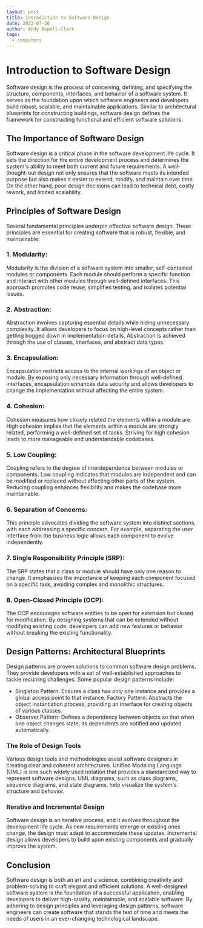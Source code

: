 ```yaml
---
layout: post
title: Introduction to Software Design
date: 2023-07-20
author: Andy Aspell-Clark
tags:
  - computers
---
```


# Introduction to Software Design

Software design is the process of conceiving, defining, and specifying the structure, components, interfaces, and
behavior of a software system. It serves as the foundation upon which software engineers and developers build robust,
scalable, and maintainable applications. Similar to architectural blueprints for constructing buildings, software design
defines the framework for constructing functional and efficient software solutions.

## The Importance of Software Design

Software design is a critical phase in the software development life cycle. It sets the direction for the entire
development process and determines the system's ability to meet both current and future requirements. A well-thought-out
design not only ensures that the software meets its intended purpose but also makes it easier to extend, modify, and
maintain over time. On the other hand, poor design decisions can lead to technical debt, costly rework, and limited
scalability.

## Principles of Software Design

Several fundamental principles underpin effective software design. These principles are essential for creating software
that is robust, flexible, and maintainable:

### 1. Modularity:

Modularity is the division of a software system into smaller, self-contained modules or components. Each module should
perform a specific function and interact with other modules through well-defined interfaces. This approach promotes code
reuse, simplifies testing, and isolates potential issues.

### 2. Abstraction:

Abstraction involves capturing essential details while hiding unnecessary complexity. It allows developers to focus on
high-level concepts rather than getting bogged down in implementation details. Abstraction is achieved through the use
of classes, interfaces, and abstract data types.

### 3. Encapsulation:

Encapsulation restricts access to the internal workings of an object or module. By exposing only necessary information
through well-defined interfaces, encapsulation enhances data security and allows developers to change the implementation
without affecting the entire system.

### 4. Cohesion:

Cohesion measures how closely related the elements within a module are. High cohesion implies that the elements within a
module are strongly related, performing a well-defined set of tasks. Striving for high cohesion leads to more manageable
and understandable codebases.

### 5. Low Coupling:

Coupling refers to the degree of interdependence between modules or components. Low coupling indicates that modules are
independent and can be modified or replaced without affecting other parts of the system. Reducing coupling enhances
flexibility and makes the codebase more maintainable.

### 6. Separation of Concerns:

This principle advocates dividing the software system into distinct sections, with each addressing a specific concern.
For example, separating the user interface from the business logic allows each component to evolve independently.

### 7. Single Responsibility Principle (SRP):

The SRP states that a class or module should have only one reason to change. It emphasizes the importance of keeping
each component focused on a specific task, avoiding complex and monolithic structures.

### 8. Open-Closed Principle (OCP):

The OCP encourages software entities to be open for extension but closed for modification. By designing systems that can
be extended without modifying existing code, developers can add new features or behavior without breaking the existing
functionality.

## Design Patterns: Architectural Blueprints

Design patterns are proven solutions to common software design problems. They provide developers with a set of
well-established approaches to tackle recurring challenges. Some popular design patterns include:

* Singleton Pattern: Ensures a class has only one instance and provides a global access point to that instance.
  Factory Pattern: Abstracts the object instantiation process, providing an interface for creating objects of various
  classes.
* Observer Pattern: Defines a dependency between objects so that when one object changes state, its dependents are
  notified and updated automatically.

### The Role of Design Tools

Various design tools and methodologies assist software designers in creating clear and coherent architectures. Unified
Modeling Language (UML) is one such widely used notation that provides a standardized way to represent software designs.
UML diagrams, such as class diagrams, sequence diagrams, and state diagrams, help visualize the system's structure and
behavior.

### Iterative and Incremental Design

Software design is an iterative process, and it evolves throughout the development life cycle. As new requirements
emerge or existing ones change, the design must adapt to accommodate these updates. Incremental design allows developers
to build upon existing components and gradually improve the system.

## Conclusion

Software design is both an art and a science, combining creativity and problem-solving to craft elegant and efficient
solutions. A well-designed software system is the foundation of a successful application, enabling developers to deliver
high-quality, maintainable, and scalable software. By adhering to design principles and leveraging design patterns,
software engineers can create software that stands the test of time and meets the needs of users in an ever-changing
technological landscape.
